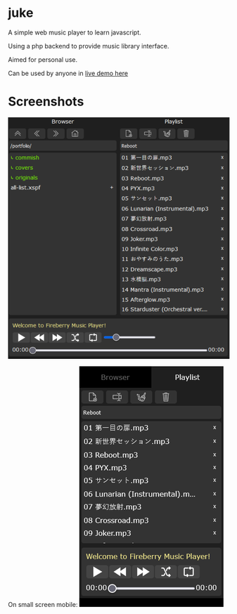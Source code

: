 # juke
A simple web music player to learn javascript. 

Using a php backend to provide music library interface. 

Aimed for personal use.

Can be used by anyone in [live demo here](https://juke.testermelon.com)

# Screenshots
![ss1](ss-juke1.png)

On small screen mobile:
![ss2](ss-juke2.png)


